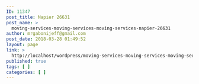 ```yaml
---
ID: 11347
post_title: Napier 26631
post_name: >
  moving-services-moving-services-moving-services-napier-26631
author: mrgabonijeff@gmail.com
post_date: 2018-03-28 01:49:52
layout: page
link: >
  http://localhost/wordpress/moving-services-moving-services-moving-services-napier-26631/
published: true
tags: [ ]
categories: [ ]
---
```

